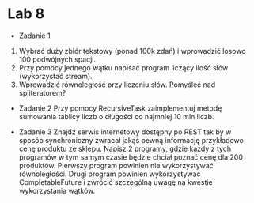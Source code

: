 # Lab 8

- Zadanie 1
1. Wybrać duży zbiór tekstowy (ponad 100k zdań) i wprowadzić losowo 100 podwójnych spacji.
2. Przy pomocy jednego wątku napisać program liczący ilość słów (wykorzystać stream).
3. Wprowadzić równoległość przy liczeniu słów. Pomyśleć nad spliteratorem?

- Zadanie 2
Przy pomocy RecursiveTask zaimplementuj metodę sumowania tablicy liczb o długości co najmniej 10 mln liczb.

- Zadanie 3
Znajdź serwis internetowy dostępny po REST tak by w sposób synchroniczny zwracał jakąś pewną informację przykładowo cenę produktu ze sklepu. Napisz 2 programy, gdzie każdy z tych programów w tym samym czasie będzie chciał poznać cenę dla 200 produktów. Pierwszy program powinien nie wykorzystywać równoległości. Drugi program powinien wykorzystywać CompletableFuture i zwrócić szczególną uwagę na kwestie wykorzystania wątków.




